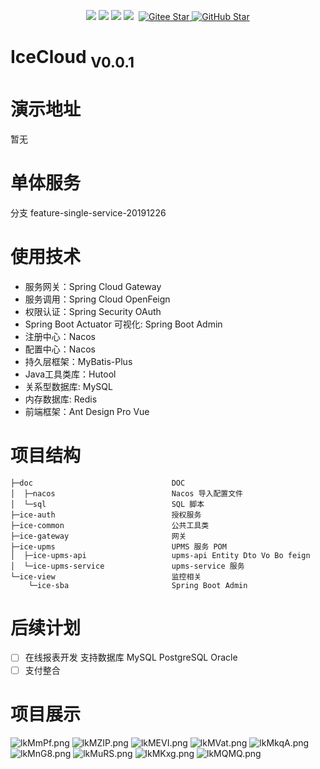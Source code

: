 <p align="center">
    <img src="https://img.shields.io/badge/IceCloud-0.0.1-blue">
    <img src="https://img.shields.io/badge/Spring%20Cloud-Hoxton.SR1-blue">
    <img src="https://img.shields.io/badge/Spring%20Boot-2.2.6.RELEASE-blue">
    <img src="https://img.shields.io/badge/Ant%20Design%20Pro%20Vue-brightgreen">
    <img src="">
    <a target="_blank" href="https://gitee.com/icedevcloud/ice-cloud">
    <img src="https://gitee.com/icedevcloud/ice-cloud/badge/star.svg?theme=dark" alt='Gitee Star'/>
    </a>
    <a target="_blank" href="https://gitee.com/icedevcloud/ice-cloud">
    <img src="https://img.shields.io/github/stars/icedevcloud/ice-cloud.svg?style=social" alt='GitHub Star'/>
    </a>
</p>

# IceCloud <sub>V0.0.1</sub> #

# **演示地址** #
暂无

# **单体服务** #
分支 feature-single-service-20191226

# **使用技术** #
- 服务网关：Spring Cloud Gateway
- 服务调用：Spring Cloud OpenFeign
- 权限认证：Spring Security OAuth
- Spring Boot Actuator 可视化: Spring Boot Admin
- 注册中心：Nacos
- 配置中心：Nacos
- 持久层框架：MyBatis-Plus
- Java工具类库：Hutool
- 关系型数据库: MySQL
- 内存数据库: Redis
- 前端框架：Ant Design Pro Vue

# **项目结构** #
```
├─doc                               DOC
│  ├─nacos                          Nacos 导入配置文件
│  └─sql                            SQL 脚本
├─ice-auth                          授权服务
├─ice-common                        公共工具类
├─ice-gateway                       网关
├─ice-upms                          UPMS 服务 POM
│  ├─ice-upms-api                   upms-api Entity Dto Vo Bo feign
│  └─ice-upms-service               upms-service 服务
└─ice-view                          监控相关
    └─ice-sba                       Spring Boot Admin
```

# **后续计划** #
- [ ] 在线报表开发 支持数据库 MySQL PostgreSQL Oracle
- [ ] 支付整合

# **项目展示** #
![lkMmPf.png](https://s2.ax1x.com/2019/12/26/lkMmPf.png)
![lkMZIP.png](https://s2.ax1x.com/2019/12/26/lkMZIP.png)
![lkMEVI.png](https://s2.ax1x.com/2019/12/26/lkMEVI.png)
![lkMVat.png](https://s2.ax1x.com/2019/12/26/lkMVat.png)
![lkMkqA.png](https://s2.ax1x.com/2019/12/26/lkMkqA.png)
![lkMnG8.png](https://s2.ax1x.com/2019/12/26/lkMnG8.png)
![lkMuRS.png](https://s2.ax1x.com/2019/12/26/lkMuRS.png)
![lkMKxg.png](https://s2.ax1x.com/2019/12/26/lkMKxg.png)
![lkMQMQ.png](https://s2.ax1x.com/2019/12/26/lkMQMQ.png)